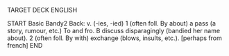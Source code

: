 TARGET DECK
ENGLISH

START
Basic
Bandy2
Back: v. (-ies, -ied) 1 (often foll. By about) a pass (a story, rumour, etc.) To and fro. B discuss disparagingly (bandied her name about). 2 (often foll. By with) exchange (blows, insults, etc.). [perhaps from french]
END
